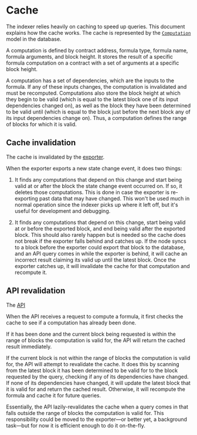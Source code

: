 # Cache

The indexer relies heavily on caching to speed up queries. This document
explains how the cache works. The cache is represented by the
[`Computation`](../src/db/models/Computation.ts) model in the database.

A computation is defined by contract address, formula type, formula name,
formula arguments, and block height. It stores the result of a specific formula
computation on a contract with a set of arguments at a specific block height.

A computation has a set of dependencies, which are the inputs to the formula. If
any of these inputs changes, the computation is invalidated and must be
recomputed. Computations also store the block height at which they begin to be
valid (which is equal to the latest block one of its input dependencies changed
on), as well as the block they have been determined to be valid until (which is
equal to the block just before the next block any of its input dependencies
change on). Thus, a computation defines the range of blocks for which it is
valid.

## Cache invalidation

The cache is invalidated by the [exporter](./exporter.md).

When the exporter exports a new state change event, it does two things:

1. It finds any computations that depend on this change and start being valid at
   or after the block the state change event occurred on. If so, it deletes
   those computations. This is done in case the exporter is re-exporting past
   data that may have changed. This won't be used much in normal operation since
   the indexer picks up where it left off, but it's useful for development and
   debugging.

2. It finds any computations that depend on this change, start being valid at or
   before the exported block, and end being valid after the exported block. This
   should also rarely happen but is needed so the cache does not break if the
   exporter falls behind and catches up. If the node syncs to a block before the
   exporter could export that block to the database, and an API query comes in
   while the exporter is behind, it will cache an incorrect result claiming its
   valid up until the latest block. Once the exporter catches up, it will
   invalidate the cache for that computation and recompute it.

## API revalidation

The [API](./api.md)

When the API receives a request to compute a formula, it first checks the cache
to see if a computation has already been done.

If it has been done and the current block being requested is within the range of
blocks the computation is valid for, the API will return the cached result
immediately.

If the current block is not within the range of blocks the computation is valid
for, the API will attempt to revalidate the cache. It does this by scanning from
the latest block it has been determined to be valid for to the block requested
by the query, checking if any of its dependencies have changed. If none of its
dependencies have changed, it will update the latest block that it is valid for
and return the cached result. Otherwise, it will recompute the formula and cache
it for future queries.

Essentially, the API lazily-revalidates the cache when a query comes in that
falls outside the range of blocks the computation is valid for. This
responsibility could be moved to the exporter—or better yet, a background
task—but for now it is efficient enough to do it on-the-fly.
